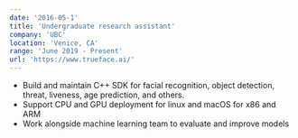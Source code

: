 ```yaml
---
date: '2016-05-1'
title: 'Undergraduate research assistant'
company: 'UBC'
location: 'Venice, CA'
range: 'June 2019 - Present'
url: 'https://www.trueface.ai/'
---
```


- Build and maintain C++ SDK for facial recognition, object detection, threat, liveness, age prediction, and others.
- Support CPU and GPU deployment for linux and macOS for x86 and ARM
- Work alongside machine learning team to evaluate and improve models
